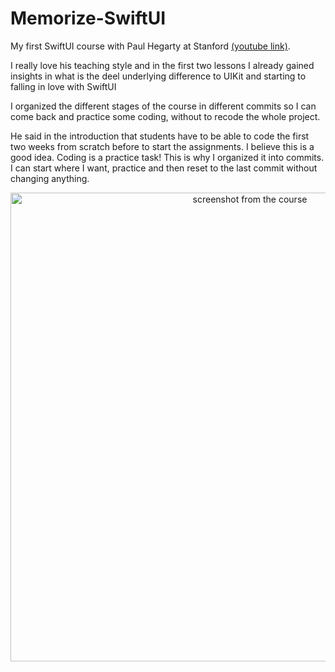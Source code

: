 # Memorize-SwiftUI

My first SwiftUI course with Paul Hegarty at Stanford [(youtube link)](https://youtu.be/jbtqIBpUG7g).

I really love his teaching style and in the first two lessons I already gained insights in what is the deel underlying difference to UIKit and starting to falling in love with SwiftUI

I organized the different stages of the course in different commits so I can come back and practice some coding, without to recode the whole project.

He said in the introduction that students have to be able to code the first two weeks from scratch before to start the assignments. I believe this is a good idea. Coding is a practice task! This is why I organized it into commits. I can start where I want, practice and then reset to the last commit without changing anything.

<p align="center">
<img src="https://multitudes.github.io/images/startingSwiftUI.png" width="750"  title="screenshot from the course">&nbsp;&nbsp;&nbsp;&nbsp;&nbsp;
 </p>
<br></br>


